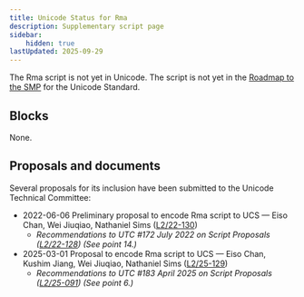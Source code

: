 ```yaml
---
title: Unicode Status for Rma
description: Supplementary script page
sidebar:
    hidden: true
lastUpdated: 2025-09-29
---
```


The Rma script is not yet in Unicode. The script is not yet in the [Roadmap to the SMP](http://www.unicode.org/roadmaps/smp/) for the Unicode Standard.

## Blocks

None.

## Proposals and documents

Several proposals for its inclusion have been submitted to the Unicode Technical Committee:
- 2022-06-06 Preliminary proposal to encode Rma script to UCS — Eiso Chan, Wei Jiuqiao, Nathaniel Sims ([L2/22-130](http://www.unicode.org/cgi-bin/GetMatchingDocs.pl?L2/22-130))
  - _Recommendations to UTC #172 July 2022 on Script Proposals ([L2/22-128](http://www.unicode.org/cgi-bin/GetMatchingDocs.pl?L2/22-128)) (See point 14.)_
- 2025-03-01 Proposal to encode Rma script to UCS — Eiso Chan, Kushim Jiang, Wei Jiuqiao, Nathaniel Sims ([L2/25-129](http://www.unicode.org/cgi-bin/GetMatchingDocs.pl?L2/25-129))
  - _Recommendations to UTC #183 April 2025 on Script Proposals ([L2/25-091](http://www.unicode.org/cgi-bin/GetMatchingDocs.pl?L2/25-091)) (See point 6.)_
